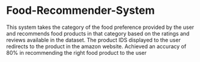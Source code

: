 # Food-Recommender-System
This system takes the category of the food preference provided by the user and recommends food products in that category based on the ratings and reviews available in the dataset.  The product IDS displayed to the user redirects to the product in the amazon website.  Achieved an accuracy of 80% in recommending the right food product to the user
